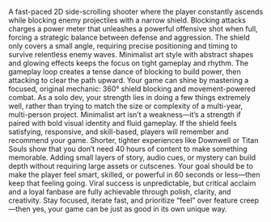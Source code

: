 A fast-paced 2D side-scrolling shooter where the player constantly ascends while blocking enemy projectiles with a narrow shield. Blocking attacks charges a power meter that unleashes a powerful offensive shot when full, forcing a strategic balance between defense and aggression. The shield only covers a small angle, requiring precise positioning and timing to survive relentless enemy waves. Minimalist art style with abstract shapes and glowing effects keeps the focus on tight gameplay and rhythm. The gameplay loop creates a tense dance of blocking to build power, then attacking to clear the path upward.
Your game can shine by mastering a focused, original mechanic: 360° shield blocking and movement-powered combat. As a solo dev, your strength lies in doing a few things extremely well, rather than trying to match the size or complexity of a multi-year, multi-person project. Minimalist art isn’t a weakness—it’s a strength if paired with bold visual identity and fluid gameplay. If the shield feels satisfying, responsive, and skill-based, players will remember and recommend your game. Shorter, tighter experiences like Downwell or Titan Souls show that you don’t need 40 hours of content to make something memorable. Adding small layers of story, audio cues, or mystery can build depth without requiring large assets or cutscenes. Your goal should be to make the player feel smart, skilled, or powerful in 60 seconds or less—then keep that feeling going. Viral success is unpredictable, but critical acclaim and a loyal fanbase are fully achievable through polish, clarity, and creativity. Stay focused, iterate fast, and prioritize “feel” over feature creep—then yes, your game can be just as good in its own unique way.
